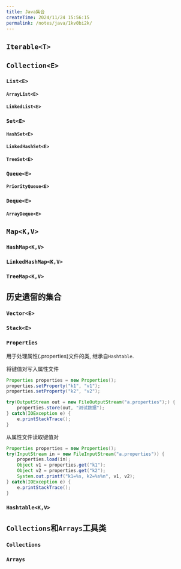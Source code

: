 ```yaml
---
title: Java集合
createTime: 2024/11/24 15:56:15
permalink: /notes/java/1kv0bi2k/
---
```

## `Iterable<T>`



## `Collection<E>`

### `List<E>`

#### `ArrayList<E>`

#### `LinkedList<E>`

### `Set<E>`

#### `HashSet<E>`



#### `LinkedHashSet<E>`



#### `TreeSet<E>`



### `Queue<E>`



#### `PriorityQueue<E>`



### `Deque<E>`

#### `ArrayDeque<E>`



## `Map<K,V>`

### `HashMap<K,V>`



### `LinkedHashMap<K,V>`



### `TreeMap<K,V>`



## 历史遗留的集合

### `Vector<E>`



### `Stack<E>`



### `Properties`

用于处理属性(.properties)文件的类, 继承自`Hashtable`.

将键值对写入属性文件

```java
Properties properties = new Properties();
properties.setProperty("k1", "v1");
properties.setProperty("k2", "v2");

try(OutputStream out = new FileOutputStream("a.properties");) {
    properties.store(out, "测试数据");
} catch(IOException e) {
    e.printStackTrace();
}
```

从属性文件读取键值对

```java
Properties properties = new Properties();
try(InputStream in = new FileInputStream("a.properties")) {
    properties.load(in);
    Object v1 = properties.get("k1");
    Object v2 = properties.get("k2");
    System.out.printf("k1=%s, k2=%s%n", v1, v2);
} catch(IOException e) {
    e.printStackTrace();
}
```



### `Hashtable<K,V>`



## `Collections`和`Arrays`工具类

### `Collections`



### `Arrays`